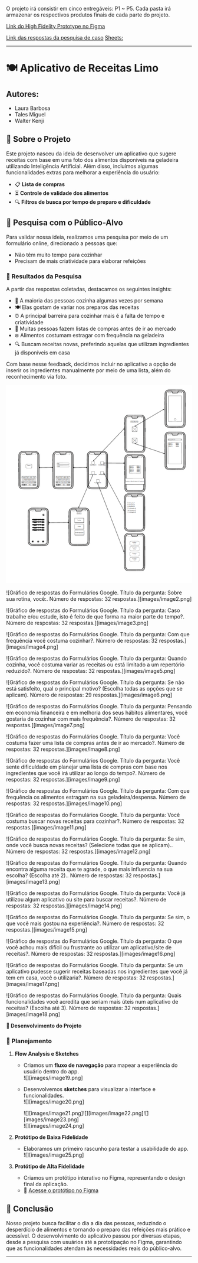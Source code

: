 O projeto irá consistir em cinco entregáveis: P1 ~ P5.
Cada pasta irá armazenar os respectivos produtos finais de cada parte do projeto.

[Link do High Fidelity Prototype no Figma](https://www.figma.com/design/ymdVMQNjssJiL8bwgfpeDr/P3?node-id=0-1&p=f&t=z34RowCjqeIiW9wh-0)

[Link das respostas da pesquisa de caso](https://docs.google.com/forms/u/1/d/1KkNClrla24x74o516I6zQJ9s83meB27efn6-pJLoMNY/edit?ts=67533b10#responses)
    [Sheets:](https://docs.google.com/spreadsheets/d/1ChPWc9CIPYNHgxIhL-9QI7xAS3Zpwmx0J3ccmgqcAyQ/edit?resourcekey=&gid=1433028335#gid=1433028335)

---

# **🍽️ Aplicativo de Receitas Limo**

## **Autores:**

* Laura Barbosa  
* Tales Miguel
* Walter Kenji  

## **📌 Sobre o Projeto**

Este projeto nasceu da ideia de desenvolver um aplicativo que sugere receitas com base em uma foto dos alimentos disponíveis na geladeira utilizando Inteligência Artificial. Além disso, incluímos algumas funcionalidades extras para melhorar a experiência do usuário:

* 📋 **Lista de compras**  
* ⏳ **Controle de validade dos alimentos**  
* 🔍 **Filtros de busca por tempo de preparo e dificuldade**

## **🎯 Pesquisa com o Público-Alvo**

Para validar nossa ideia, realizamos uma pesquisa por meio de um formulário online, direcionado a pessoas que:

* Não têm muito tempo para cozinhar  
* Precisam de mais criatividade para elaborar refeições

### **🔎 Resultados da Pesquisa**

A partir das respostas coletadas, destacamos os seguintes insights:

* 🍳 A maioria das pessoas cozinha algumas vezes por semana  
* 🍽️ Elas gostam de variar nos preparos das receitas  
* ⏰ A principal barreira para cozinhar mais é a falta de tempo e criatividade  
* 🛒 Muitas pessoas fazem listas de compras antes de ir ao mercado  
* ❄️ Alimentos costumam estragar com frequência na geladeira  
* 🔍 Buscam receitas novas, preferindo aquelas que utilizam ingredientes já disponíveis em casa

Com base nesse feedback, decidimos incluir no aplicativo a opção de inserir os ingredientes manualmente por meio de uma lista, além do reconhecimento via foto. 

![Gráfico de respostas do Formulários Google. Título da pergunta: Idade. Número de respostas: 32 respostas.](images/image1.png)

![Gráfico de respostas do Formulários Google. Título da pergunta: Sobre sua rotina, você:. Número de respostas: 32 respostas.][images/image2.png]

![Gráfico de respostas do Formulários Google. Título da pergunta: Caso trabalhe e/ou estude, isto é feito de que forma na maior parte do tempo?. Número de respostas: 32 respostas.][images/image3.png]

![Gráfico de respostas do Formulários Google. Título da pergunta: Com que frequência você costuma cozinhar?. Número de respostas: 32 respostas.][images/image4.png]

![Gráfico de respostas do Formulários Google. Título da pergunta: Quando cozinha, você costuma variar as receitas ou está limitado a um repertório reduzido?. Número de respostas: 32 respostas.][images/image5.png]

![Gráfico de respostas do Formulários Google. Título da pergunta: Se não está satisfeito, qual o principal motivo? (Escolha todas as opções que se aplicam). Número de respostas: 29 respostas.][images/image6.png]

![Gráfico de respostas do Formulários Google. Título da pergunta: Pensando em economia financeira e em melhoria dos seus hábitos alimentares, você gostaria de cozinhar com mais frequência?. Número de respostas: 32 respostas.][images/image7.png]

![Gráfico de respostas do Formulários Google. Título da pergunta: Você costuma fazer uma lista de compras antes de ir ao mercado?. Número de respostas: 32 respostas.][images/image8.png]

![Gráfico de respostas do Formulários Google. Título da pergunta: Você sente dificuldade em planejar uma lista de compras com base nos ingredientes que você irá utilizar ao longo do tempo?. Número de respostas: 32 respostas.][images/image9.png]

![Gráfico de respostas do Formulários Google. Título da pergunta: Com que frequência os alimentos estragam na sua geladeira/despensa. Número de respostas: 32 respostas.][images/image10.png]

![Gráfico de respostas do Formulários Google. Título da pergunta: Você costuma buscar novas receitas para cozinhar?. Número de respostas: 32 respostas.][images/image11.png]

![Gráfico de respostas do Formulários Google. Título da pergunta: Se sim, onde você busca novas receitas? (Selecione todas que se aplicam).. Número de respostas: 32 respostas.][images/image12.png]

![Gráfico de respostas do Formulários Google. Título da pergunta: Quando encontra alguma receita que te agrade, o que mais influencia na sua escolha? (Escolha até 2).. Número de respostas: 32 respostas.][images/image13.png]

![Gráfico de respostas do Formulários Google. Título da pergunta: Você já utilizou algum aplicativo ou site para buscar receitas?. Número de respostas: 32 respostas.][images/image14.png]

![Gráfico de respostas do Formulários Google. Título da pergunta: Se sim, o que você mais gostou na experiência?. Número de respostas: 32 respostas.][images/image15.png]

![Gráfico de respostas do Formulários Google. Título da pergunta: O que você achou mais difícil ou frustrante ao utilizar um aplicativo/site de receitas?. Número de respostas: 32 respostas.][images/image16.png]

![Gráfico de respostas do Formulários Google. Título da pergunta: Se um aplicativo pudesse sugerir receitas baseadas nos ingredientes que você já tem em casa, você o utilizaria?. Número de respostas: 32 respostas.][images/image17.png]

![Gráfico de respostas do Formulários Google. Título da pergunta: Quais funcionalidades você acredita que seriam mais úteis num aplicativo de receitas? (Escolha até 3). Número de respostas: 32 respostas.][images/image18.png]

**📌 Desenvolvimento do Projeto**

### **📝 Planejamento**

1. **Flow Analysis e Sketches**

   * Criamos um **fluxo de navegação** para mapear a experiência do usuário dentro do app.  
     ![][images/image19.png]  
   * Desenvolvemos **sketches** para visualizar a interface e funcionalidades.  
     ![][images/image20.png]

     ![][images/image21.png]![][images/image22.png]![][images/image23.png]  
     ![][images/image24.png]  
2. **Protótipo de Baixa Fidelidade**

   * Elaboramos um primeiro rascunho para testar a usabilidade do app.  
     ![][images/image25.png]  
3. **Protótipo de Alta Fidelidade**

   * Criamos um protótipo interativo no Figma, representando o design final da aplicação.  
   * 🔗 [Acesse o protótipo no Figma](https://www.figma.com/design/ymdVMQNjssJiL8bwgfpeDr/P3?node-id=0-1&p=f&t=zZKnqbWPlVUK7Nbz-0)

## **🚀 Conclusão**

Nosso projeto busca facilitar o dia a dia das pessoas, reduzindo o desperdício de alimentos e tornando o preparo das refeições mais prático e acessível. O desenvolvimento do aplicativo passou por diversas etapas, desde a pesquisa com usuários até a prototipação no Figma, garantindo que as funcionalidades atendam às necessidades reais do público-alvo.

---
